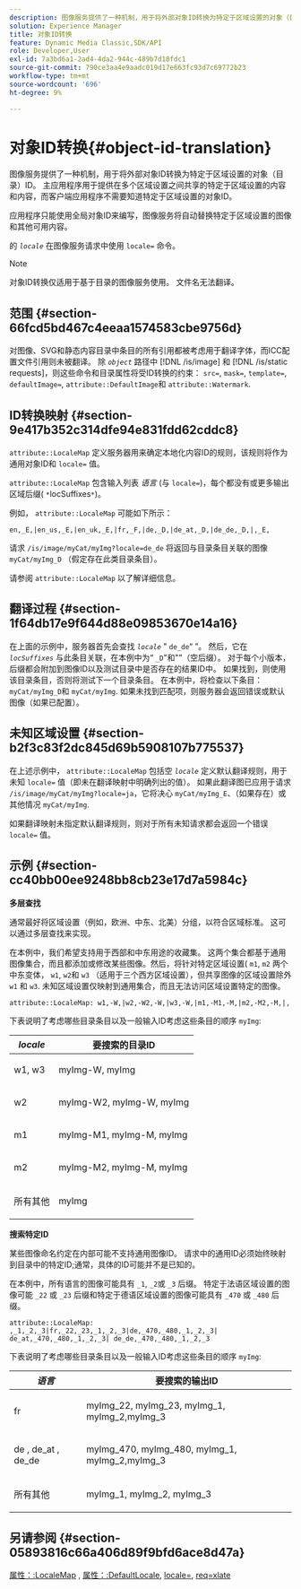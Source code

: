 ```yaml
---
description: 图像服务提供了一种机制，用于将外部对象ID转换为特定于区域设置的对象（目录）ID。 主应用程序用于提供在多个区域设置之间共享的特定于区域设置的内容和内容，而客户端应用程序不需要知道特定于区域设置的对象ID。
solution: Experience Manager
title: 对象ID转换
feature: Dynamic Media Classic,SDK/API
role: Developer,User
exl-id: 7a3bd6a1-2ad4-4da2-944c-489b7d18fdc1
source-git-commit: 790ce3aa4e9aadc019d17e663fc93d7c69772b23
workflow-type: tm+mt
source-wordcount: '696'
ht-degree: 9%

---
```


# 对象ID转换{#object-id-translation}

图像服务提供了一种机制，用于将外部对象ID转换为特定于区域设置的对象（目录）ID。 主应用程序用于提供在多个区域设置之间共享的特定于区域设置的内容和内容，而客户端应用程序不需要知道特定于区域设置的对象ID。

应用程序只能使用全局对象ID来编写，图像服务将自动替换特定于区域设置的图像和其他可用内容。

的 *`locale`* 在图像服务请求中使用 `locale=` 命令。

>[!NOTE]
>
>对象ID转换仅适用于基于目录的图像服务使用。 文件名无法翻译。

## 范围 {#section-66fcd5bd467c4eeaa1574583cbe9756d}

对图像、SVG和静态内容目录中条目的所有引用都被考虑用于翻译字体，而ICC配置文件引用则未被翻译。 除 *`object`* 路径中 [!DNL /is/image] 和 [!DNL /is/static requests]，则这些命令和目录属性将受ID转换的约束： `src=`, `mask=`, `template=`, `defaultImage=`, `attribute::DefaultImage`和 `attribute::Watermark`.

## ID转换映射 {#section-9e417b352c314dfe94e831fdd62cddc8}

`attribute::LocaleMap` 定义服务器用来确定本地化内容ID的规则，该规则将作为通用对象ID和 `locale=` 值。

`attribute::LocaleMap` 包含输入列表 *语言* (与 `locale=`)，每个都没有或更多输出区域后缀( `*`locSuffixes`*`)。

例如， `attribute::LocaleMap` 可能如下所示：

`en,_E,|en_us,_E,|en_uk,_E,|fr,_F,|de,_D,|de_at,_D,|de_de,_D,|,_E,`

请求 `/is/image/myCat/myImg?locale=de_de` 将返回与目录条目关联的图像 `myCat/myImg_D` （假定存在此类目录条目）。

请参阅 `attribute::LocaleMap` 以了解详细信息。

## 翻译过程 {#section-1f64db17e9f644d88e09853670e14a16}

在上面的示例中，服务器首先会查找 *`locale`* &quot; `de_de`“ ”。 然后，它在 *`locSuffixes`* 与此条目关联，在本例中为“ `_D`&quot;和&quot;&quot;（空后缀）。 对于每个小版本，后缀都会附加到图像ID以及测试目录中是否存在的结果ID中。 如果找到，则使用该目录条目，否则将测试下一个目录条目。 在本例中，将检查以下条目： `myCat/myImg_D`和 `myCat/myImg`. 如果未找到匹配项，则服务器会返回错误或默认图像（如果已配置）。

## 未知区域设置 {#section-b2f3c83f2dc845d69b5908107b775537}

在上述示例中， `attribute::LocaleMap` 包括空 *`locale`* 定义默认翻译规则，用于未知 `locale=` 值（即未在翻译映射中明确列出的值）。 如果此翻译图已应用于请求 `/is/image/myCat/myImg?locale=ja`，它将决心 `myCat/myImg_E`、（如果存在）或其他情况 `myCat/myImg`.

如果翻译映射未指定默认翻译规则，则对于所有未知请求都会返回一个错误 `locale=` 值。

## 示例 {#section-cc40bb00ee9248bb8cb23e17d7a5984c}

**多层查找**

通常最好将区域设置（例如，欧洲、中东、北美）分组，以符合区域标准。 这可以通过多层查找来实现。

在本例中，我们希望支持用于西部和中东用途的收藏集。 这两个集合都基于通用图像集合，而且都添加或修改某些图像。然后，将针对特定区域设置( `m1`, `m2` 两个中东变体， `w1`, `w2`和 `w3` （适用于三个西方区域设置），但共享图像的区域设置除外 `w1` 和 `w3`. 未知区域设置仅映射到通用集合，而且无法访问区域设置特定的图像。

`attribute::LocaleMap: w1,-W,|w2,-W2,-W,|w3,-W,|m1,-M1,-M,|m2,-M2,-M,|,`

下表说明了考虑哪些目录条目以及一般输入ID考虑这些条目的顺序 `myImg`:

<table id="table_97EB13E3DB9B48D3A4184D5ECC8E9F86"> 
 <thead> 
  <tr> 
   <th class="entry"> <b> <i>locale</i> </b> </th> 
   <th class="entry"> <b>要搜索的目录ID</b> </th> 
  </tr> 
 </thead>
 <tbody> 
  <tr> 
   <td> <p> <span class="codeph"> w1, w3 </span> </p> </td> 
   <td> <p> <span class="codeph"> myImg-W, myImg </span> </p> </td> 
  </tr> 
  <tr> 
   <td> <p> <span class="codeph"> w2 </span> </p> </td> 
   <td> <p> <span class="codeph"> myImg-W2, myImg-W, myImg </span> </p> </td> 
  </tr> 
  <tr> 
   <td> <p> <span class="codeph"> m1 </span> </p> </td> 
   <td> <p> <span class="codeph"> myImg-M1, myImg-M, myImg </span> </p> </td> 
  </tr> 
  <tr> 
   <td> <p> <span class="codeph"> m2 </span> </p> </td> 
   <td> <p> <span class="codeph"> myImg-M2, myImg-M, myImg </span> </p> </td> 
  </tr> 
  <tr> 
   <td> <p>所有其他 </p> </td> 
   <td> <p> <span class="codeph"> myImg </span> </p> </td> 
  </tr> 
 </tbody> 
</table>

**搜索特定ID**

某些图像命名约定在内部可能不支持通用图像ID。 请求中的通用ID必须始终映射到目录中的特定ID;通常，具体的ID可能并不是已知的。

在本例中，所有语言的图像可能具有 `_1`, `_2`或 `_3` 后缀。 特定于法语区域设置的图像可能 `_22` 或 `_23` 后缀和特定于德语区域设置的图像可能具有 `_470` 或 `_480` 后缀。

`attribute::LocaleMap: ,_1,_2,_3|fr,_22,_23,_1,_2,_3|de,_470,_480,_1,_2,_3| de_at,_470,_480,_1,_2,_3| de_de,_470,_480,_1,_2,_3`

下表说明了考虑哪些目录条目以及一般输入ID考虑这些条目的顺序 `myImg`:

<table id="table_A7EE4AA0F1C24284B83CC4B40622D24F"> 
 <thead> 
  <tr> 
   <th class="entry"> <b> <i>语言</i> </b> </th> 
   <th class="entry"> <b>要搜索的输出ID</b> </th> 
  </tr> 
 </thead>
 <tbody> 
  <tr> 
   <td> <p> <span class="codeph"> fr </span> </p> </td> 
   <td> <p> <span class="codeph"> myImg_22, myImg_23, myImg_1, myImg_2,myImg_3 </span> </p> </td> 
  </tr> 
  <tr> 
   <td> <p> <span class="codeph"> de </span>, <span class="codeph"> de_at </span>, <span class="codeph"> de_de </span> </p> </td> 
   <td> <p> <span class="codeph"> myImg_470, myImg_480, myImg_1, myImg_2,myImg_3 </span> </p> </td> 
  </tr> 
  <tr> 
   <td> <p>所有其他 </p> </td> 
   <td> <p> <span class="codeph"> myImg_1, myImg_2, myImg_3 </span> </p> </td> 
  </tr> 
 </tbody> 
</table>

## 另请参阅 {#section-05893816c66a406d89f9bfd6ace8d47a}

[属性：:LocaleMap](../../../../../is-api/image-catalog/image-serving-api-ref/c-image-catalog-reference/c-attributes-reference/r-localemap.md#reference-49bbf598f8ea47c3a563755cef306318) , [属性：:DefaultLocale](../../../../../is-api/image-catalog/image-serving-api-ref/c-image-catalog-reference/c-attributes-reference/r-defaultlocale.md#reference-69462ad9923f464f80c2c012342a6b6b), [locale=](../../../../../is-api/http-ref/image-serving-api-ref/c-http-protocol-reference/c-command-reference/r-locale.md#reference-8a846b2fbc004a12821b956ed3b25cfb), [req=xlate](../../../../../is-api/http-ref/image-serving-api-ref/c-http-protocol-reference/c-command-reference/r-req/r-req.md#reference-907cdb4a97034db7ad94695f25552e76)
